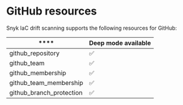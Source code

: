 # GitHub resources

Snyk IaC drift scanning supports the following resources for GitHub:

| ****                       | **Deep mode available** |
| -------------------------- | ----------------------- |
| github\_repository         | ✅                       |
| github\_team               | ✅                       |
| github\_membership         | ✅                       |
| github\_team\_membership   | ✅                       |
| github\_branch\_protection | ✅                       |
